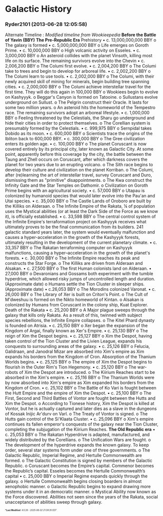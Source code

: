 # Galactic History

### **Ryder2101** (2013-06-28 12:05:58)

Alternate Timeline :
*Modified timeline from Wookieepedia*
**Before the Battle of Yavin (BBY)**
**The Pre-Republic Era**
Prehistory
• c. 13,000,000,000 BBY
o The galaxy is formed
• c. 5,000,000,000 BBY
o Life emerges on Goroth Prime.
• c. 10,000,000 BBY
o High volcanic activity on Esseles.
• c. 3,000,000 BBY
o An asteroid collides with the planet Vinsoth, killing most life on its surface. The remaining survivors evolve into the Chevin
• c. 2,006,200 BBY
o The Columi first evolve.
• c. 2,004,200 BBY
o The Columi take to trees and begin to develop for arboreal life.
• c. 2,002,200 BBY
o The Columi learn to use tools.
• c. 2,002,000 BBY
o The Columi, with their newly acquired skill of mining for minerals, begin building tree spanning cities.
• c. 2,000,000 BBY
o The Columi achieve interstellar travel for the first time. They will do this again in 100,000 BBY
o Wookiees begin to evolve on Kashyyyk.
o Beggar's Canyon is formed on Tatooine.
o Sullustans evolve underground on Sullust.
o The Pelgrin construct their Oracle. It lasts for some two million years.
o An asteroid hits the homeworld of the Tempestro race. The remaining survivors adopt an arboreal lifestyle.
• c. 1,000,000 BBY
o Feeling threatened by the Celestials, the Sharu go underground and hide their cities in order to protect themselves.
o The Corellian system is presumably formed by the Celestials.
• c. 999,975 BBY
o Sernpidal takes Dobido as its moon.
• c. 600,000 BBY
o Scientists trace the origins of the Ibliton back to 600,000 BBY.
• c. 300,000 BBY
o The Gree civilization enters its golden age.
• c. 100,000 BBY
o The planet Coruscant is now covered entirely by its principal city, later known as Galactic City. At some point, apparently before this coverage by the city, the battle between the Taung and Zhell occurs on Coruscant, after which darkness covers the planet for two years due to an erupting volcano.
o The Sith race begins to develop their culture and civilization on the planet Korriban.
o The Columi, after (re)learning the art of interstellar travel, survey Coruscant and Duro, dismissing them as "primitive" disappointments.
o The Kwa construct the Infinity Gate and the Star Temples on Dathomir.
o Civilization on Goroth Prime begins with an agricultural society.
• c. 57,000 BBY
o Utapau is colonized by humanoid species that would later evolve into the Pau'an and Utai species.
• c. 35,000 BBY
o The Castle Lands of Oroboro are built by the Killiks on Alderaan.
o The Infinite Empire of the Rakata, ¼ of population uses the Mystical abilities (or at least the Dark Side of the Force as we know it), is officially established.
• c. 33,598 BBY
o The central control system of the Infinite Empire's terraformation project on Kashyyyk receives what ultimately proves to be the final communication from its builders. 241 galactic standard years later, the system would eventually malfunction and causes a hyper-acceleration in the growth of the Kashyyyk forests, ultimately resulting in the development of the current planetary climate.
• c. 33,357 BBY
o The Rakatan terraforming computer on Kashyyyk malfunctions, causing a hyper–acceleration in the growth of the planet's forests.
• c. 30,000 BBY
o The Infinite Empire reaches its peak and constructs the Star Forge.
o The Killiks are driven from Alderaan and Alsakan.
• c. 27,500 BBY
o The first Human colonists land on Alderaan.
• 27,000 BBY
o Devaronians and Gossams both experiment with the tumble hyperdrive, which allowed risky jumps of uncontrolled length and duration. (Approximate date)
o Humans settle the Tion Cluster in sleeper ships. (Approximate date)
• c.26,053 BBY
o The Morodins colonized Varonat.
• c. 26,000 BBY
o The Library of Xer is built on Criton's Point.
o The Cult of M'dweshuu is formed on the Nikto homeworld of Kintan.
o Alsakan is colonized by Humans from Coruscant in the colony ship, Kuat Explorer.
Death of the Rakata
• c. 25,200 BBY
o A Major plague sweeps through the galaxy that kills only Rakata. As a result of this, twinned with subject species rebellions, the Infinite Empire collapses.
o The Kitel Phard dynasty is founded on Atrisia.
• c. 25,150 BBY
o Xer began the expansion of the Kingdom of Argai, finally known as Xer's Empire.
• c. 25,130 BBY
o The reign of Xim the Despot begins.
• c. 25,127 BBY
o Xim the Despot, having taken control of the Tion Cluster and the Livien League, expands his conquests to surrounding areas of the galaxy.
• c. 25,126 BBY
o Felucia, Galidraan, and Janodral Mizar are absorbed into Xim's empire as Xim expands his borders from the Kingdom of Cron. Absorption of the Thanium Worlds begins.
• c. 25,125 BBY
o The empire of Xim the Despot begins to flourish in the Outer Rim's Tion Hegemony.
• c. 25,120 BBY
o The war-robots of Xim the Despot are introduced.
o The Kiirium Reaches start to be absorbed in the Xim's empire.
• c. 25,116 BBY
o The Thanium Worlds were by now absorbed into Xim's empire as Xim expanded his borders from the Kingdom of Cron.
• c. 25,102 BBY
o The Battle of Ko Vari is fought between the Hutt Empire and the empire of Xim the Despot.
• c. 25,100 BBY
o The First, Second and Third Battles of Vontor are fought between the Hutts and Xim the Despot.
o According to Tionese history, Xim the Despot is killed at Vontor, but he is actually captured and later dies as a slave in the dungeons of Kossak Inijic Ar'durv on Varl.
o The Treaty of Vontor is signed.
o The Hutts gain control of the Si'Klaata Cluster.
• c. 25,096 BBY
o Xim's empire continues its fallen emperor's conquests of the galaxy near the Tion Cluster, completing the subjugation of the Kiirium Reaches.
**The Old Republic era**
• c. 25,053 BBY
o The Rakatan Hyperdrive is adapted, manufactured, and widely distributed by the Corellians.
o The Unification Wars are fought.
o The development of the hyperdrive expands the known galaxy. To keep order, several star systems form under one of three governments.
o The Galactic Republic, Imperial Regime, and Hertulle Commonwealth are formed.
o The Galactic Constitution is signed by members of the Galactic Republic.
o Coruscant becomes the Empire’s capital. Commenor becomes the Republic’s capital. Esseles becomes the Hertulle Commonwealth’s capital
• c. 25,000 BBY
o Imperial Regime expands quickly through the galaxy.
o Hertulle Commonwealth begins closing boarders in almost xenophobic manner.
o Galactic Republic begins to expand drawing more systems under it in an democratic manner.
o Mystical Ability now known as the Force discovered. Abilities not seen since the years of the Rakata, social unacceptance of abilities sweep through galaxy.



<span style="font-size: 0.5em;">***Last Modified**: 4.0.28 - *2025-06-02 21:39:35 EDT*</span>
